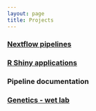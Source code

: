 ```yaml
---
layout: page
title: Projects
---
```


### [Nextflow pipelines](pipelinep.md)


### [R Shiny applications](shinyp.md)


### Pipeline documentation


### [Genetics - wet lab](geneticsp.md) 